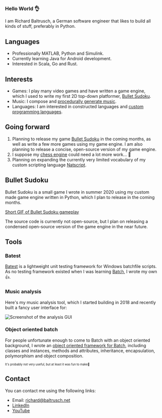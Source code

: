 ### Hello World :ok_hand:

I am Richard Baltrusch, a German software engineer that likes to build all kinds of stuff, preferably in Python.

## Languages

- Professionally MATLAB, Python and Simulink.
- Currently learning Java for Android development.
- Interested in Scala, Go and Rust.

## Interests

- Games: I play many video games and have written a game engine, which I used to write my first 2D top-down platformer, [Bullet Sudoku](https://github.com/rbaltrusch/rbaltrusch/edit/master/README.md#bullet-sudoku).
- Music: I compose and [procedurally generate music](https://github.com/rbaltrusch/music_generation).
- Languages: I am interested in constructed languages and [custom programming languages](https://github.com/rbaltrusch/python_interpreter).

## Going forward

1) Planning to release my game [Bullet Sudoku](https://github.com/rbaltrusch/rbaltrusch/edit/master/README.md#bullet-sudoku) in the coming months, as well as write a few more games using my game engine. I am also planning to release a concise, open-source version of my game engine.
1) I suppose my [chess engine](https://github.com/rbaltrusch/chess_engine) could need a lot more work... :shrug:
1) Planning on expanding the currently very limited vocabulary of my custom scripting language [Natscript](https://github.com/rbaltrusch/python_interpreter).

## Bullet Sudoku

Bullet Sudoku is a small game I wrote in summer 2020 using my custom made game engine written in Python, which I plan to release in the coming months.

[Short GIF of Bullet Sudoku gameplay](https://github.com/rbaltrusch/rbaltrusch/blob/master/media/bullet_sudoku.gif?raw=true "Short GIF of Bullet Sudoku gameplay")

The source code is currently not open-source, but I plan on releasing a condensed open-source version of the game engine in the near future.

## Tools

### Batest

[Batest](https://github.com/rbaltrusch/batest) is a lightweight unit testing framework for Windows batchfile scripts. As no testing framework existed when I was learning [Batch](https://github.com/rbaltrusch/batch), I wrote my own :+1:.

### Music analysis

Here's my music analysis tool, which I started building in 2018 and recently built a fancy user interface for:

![Screenshot of the analysis GUI](music_mood_analysis/gui/media/screenshot2.png?raw=true "Screenshot of the analysis GUI")

### Object oriented batch

For people unfortunate enough to come to Batch with an object oriented background, I wrote an [object oriented framework for Batch](https://github.com/rbaltrusch/objectbatch/wiki), including classes and instances, methods and attributes, inheritance, encapsulation, polymorphism and object composition.

<sub><sup>It's probably not very useful, but at least it was fun to make:shrug:</sup></sub>

## Contact

You can contact me using the following links:

- Email: [richard@baltrusch.net](mailto:richard@baltrusch.net?subject=[Github])
- [LinkedIn](https://www.linkedin.com/in/richard-baltrusch-aa809a131/)
- [YouTube](https://www.youtube.com/channel/UCBB1v2nSWPvX_9Km-AMGkGQ)


